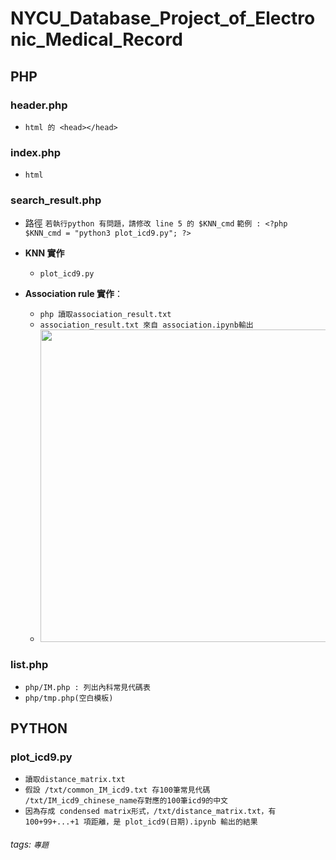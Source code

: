 # NYCU_Database_Project_of_Electronic_Medical_Record

## **PHP** 
  ### **header.php**
* `html 的 <head></head>`
### **index.php**
* `html`
### **search_result.php**
* 路徑
`若執行python 有問題，請修改 line 5 的 $KNN_cmd`
`範例 : <?php $KNN_cmd = "python3 plot_icd9.py"; ?>`
* **KNN 實作**
    * `plot_icd9.py`

* **Association rule 實作**：
    * `php 讀取association_result.txt`
    * `association_result.txt 來自 association.ipynb輸出`
    * <img src="https://i.imgur.com/AzVsTBL.png" width = "500"/>
### **list.php**
* `php/IM.php : 列出內科常見代碼表`
* `php/tmp.php(空白模板)`


## **PYTHON** 
### **plot_icd9.py**
* `讀取distance_matrix.txt`
* `假設 /txt/common_IM_icd9.txt 存100筆常見代碼
      /txt/IM_icd9_chinese_name存對應的100筆icd9的中文`
* `因為存成 condensed matrix形式，/txt/distance_matrix.txt，有 100+99+...+1 項距離，是 plot_icd9(日期).ipynb 輸出的結果`


###### tags: `專題`